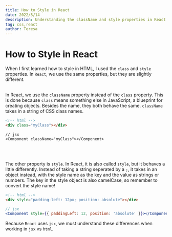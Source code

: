 ```yaml
---
title: How to Style in React
date: 2022/5/14
description: Understanding the className and style properties in React.
tag: css,react
author: Teresa
---
```


# How to Style in React

When I first learned how to style in HTML, I used the `class` and `style` properties. In `React`, we use the same properties, but they are slightly different.
</br>
</br>

In React, we use the `className` property instead of the `class` property. This is done because `class` means something else in JavaScript, a blueprint for creating objects. Besides the name, they both behave the same. `className` takes in a string of CSS class names.

```html
<!-- html -->
<div class="myClass"></div>
```

```jxs
// jsx
<Component className="myClass"></Component>
```

</br>
</br>

The other property is `style`. In React, it is also called `style`, but it behaves a little differently. Instead of taking a string seperated by a `;`, it takes in an object instead, with the style name as the key and the value as strings or numbers. The key in the style object is also camelCase, so remember to convert the style name!

```html
<!-- html -->
<div style="padding-left: 12px; position: absolute"></div>
```

```jsx
// jsx
<Component style={{ paddingLeft: 12, position: 'absolute' }}></Component>
```

Because `React` uses `jsx`, we must understand these differences when working in `jsx` vs `html`.
